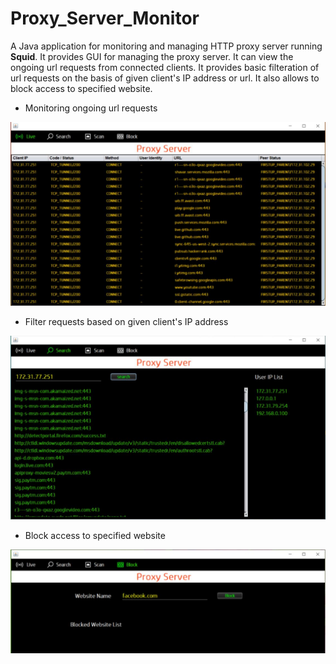 # Proxy_Server_Monitor
A Java application for monitoring and managing HTTP proxy server running <b>Squid</b>. It provides GUI for managing the proxy server. It can view the ongoing url requests from connected clients. It provides basic filteration of url requests on the basis of given client's IP address or url. It also allows to block access to specified website.

- Monitoring ongoing url requests
<p align="center"><img src="screenshots/1.JPG"></p>

- Filter requests based on given client's IP address
<p align="center"><img src="screenshots/2.JPG"></p>

- Block access to specified website
<p align="center"><img src="screenshots/3.JPG"></p>
